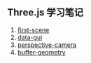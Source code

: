 ## Three.js 学习笔记

1. [first-scene](./first-scene/)
1. [data-gui](./data-gui/)
1. [perspective-camera](./perspective-camera/)
1. [buffer-geometry](./buffer-geometry/)